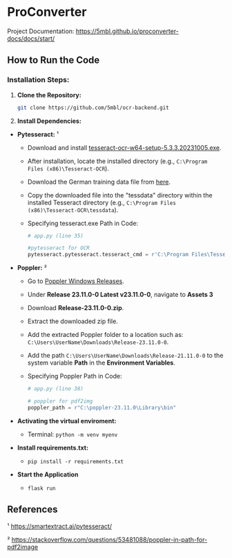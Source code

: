 # ProConverter

Project Documentation: https://5mbl.github.io/proconverter-docs/docs/start/

## How to Run the Code

### Installation Steps:

1. **Clone the Repository:**
   ```sh
   git clone https://github.com/5mbl/ocr-backend.git
   ```
2. **Install Dependencies:**

- **Pytesseract:** ¹

  - Download and install [tesseract-ocr-w64-setup-5.3.3.20231005.exe](https://digi.bib.uni-mannheim.de/tesseract/tesseract-ocr-w64-setup-5.3.3.20231005.exe).
  - After installation, locate the installed directory (e.g., `C:\Program Files (x86)\Tesseract-OCR`).
  - Download the German training data file from [here](https://github.com/tesseract-ocr/tessdata/blob/main/deu.traineddata).
  - Copy the downloaded file into the "tessdata" directory within the installed Tesseract directory (e.g., `C:\Program Files (x86)\Tesseract-OCR\tessdata`).
  - Specifying tesseract.exe Path in Code:

    ```python
    # app.py (line 35)

    #pytesseract for OCR
    pytesseract.pytesseract.tesseract_cmd = r'C:\Program Files\Tesseract-OCR\tesseract.exe'
    ```

- **Poppler:** ²

  - Go to [Poppler Windows Releases](https://github.com/oschwartz10612/poppler-windows/releases/).
  - Under **Release 23.11.0-0 Latest v23.11.0-0**, navigate to **Assets 3**
  - Download **Release-23.11.0-0.zip**.
  - Extract the downloaded zip file.
  - Add the extracted Poppler folder to a location such as: `C:\Users\UserName\Downloads\Release-23.11.0-0`.
  - Add the path `C:\Users\UserName\Downloads\Release-21.11.0-0` to the system variable **Path** in the **Environment Variables**.
  - Specifying Poppler Path in Code:

    ```python
    # app.py (line 38)

    # poppler for pdf2img
    poppler_path = r"C:\poppler-23.11.0\Library\bin"

    ```

- **Activating the virtual enviroment:**
  - Terminal: `python -m venv myenv`
- **Install requirements.txt:**

  - `pip install -r requirements.txt`

- **Start the Application**
  - `flask run`

## References

¹ https://smartextract.ai/pytesseract/

² https://stackoverflow.com/questions/53481088/poppler-in-path-for-pdf2image
